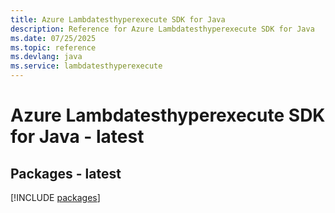 ```yaml
---
title: Azure Lambdatesthyperexecute SDK for Java
description: Reference for Azure Lambdatesthyperexecute SDK for Java
ms.date: 07/25/2025
ms.topic: reference
ms.devlang: java
ms.service: lambdatesthyperexecute
---
```

# Azure Lambdatesthyperexecute SDK for Java - latest
## Packages - latest
[!INCLUDE [packages](lambdatesthyperexecute-index.md)]